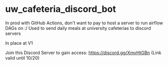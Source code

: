 # uw_cafeteria_discord_bot

In prod with GitHub Actions, don't want to pay to host a server to run airflow DAGs on :/
Used to send daily meals at university cafeterias to discord servers

In place at V1

Join this Discord Server to gain access: https://discord.gg/XmvHtGBn (Link valid until 10/20)
